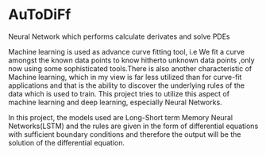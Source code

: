 # AuToDiFf
Neural Network which performs calculate derivates and solve PDEs

Machine learning is used as advance curve fitting tool, i.e We fit a
curve amongst the known data points to know hitherto unknown data points
,only now using some sophisticated tools.There is also another characteristic
of Machine learning, which in my view is far less utilized than for curve-fit
applications and that is the ability to discover the underlying rules of the data
which is used to train. This project tries to utilize this aspect of machine
learning and deep learning, especially Neural Networks.

In this project, the models used are Long-Short term Memory Neural
Networks(LSTM) and the rules are given in the form of differential equations
with sufficient boundary conditions and therefore the output will be
the solution of the differential equation.
